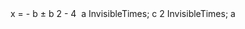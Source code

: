 <mrow>
<mi>x</mi>
<mo>=</mo>
<mfrac>
<mrow>
<mrow>
<mo>-</mo>
<mi>b</mi>
</mrow>
<mo>&PlusMinus;</mo>
<msqrt>
<mrow>
<msup>
<mi>b</mi>
<mn>2</mn>
</msup>
<mo>-</mo>
<mrow>
<mn>4</mn>
<mo>&InvisibleTimes;</mo>
<mi>a</mi>
<mo>InvisibleTimes;</mo>
<mi>c</mi>
</mrow>
</mrow>
</msqrt>
</mrow>
<mrow>
<mn>2</mn>
<mo>InvisibleTimes;</mo>
<mi>a</mi>
</mrow>
</mfrac>
</mrow>
